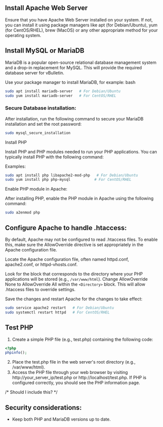 ## Install Apache Web Server

Ensure that you have Apache Web Server installed on your system. If not, you can install it using package managers like apt (for Debian/Ubuntu), yum (for CentOS/RHEL), brew (MacOS) or any other appropriate method for your operating system.


## Install MySQL or MariaDB

MariaDB is a popular open-source relational database management system and a drop-in replacement for MySQL. This will provide the required database server for vBulletin. 

Use your package manager to install MariaDB, for example:
bash

```bash
sudo apt install mariadb-server   # For Debian/Ubuntu
sudo yum install mariadb-server   # For CentOS/RHEL
```

### Secure Database installation:

After installation, run the following command to secure your MariaDB installation and set the root password:

```bash
sudo mysql_secure_installation 
```

Install PHP

Install PHP and PHP modules needed to run your PHP applications. You can typically install PHP with the following command:

Examples: 

```bash
sudo apt install php libapache2-mod-php   # For Debian/Ubuntu
sudo yum install php php-mysql           # For CentOS/RHEL
```

Enable PHP module in Apache:

After installing PHP, enable the PHP module in Apache using the following command:

```bash
sudo a2enmod php
``` 

## Configure Apache to handle .htaccess:

By default, Apache may not be configured to read .htaccess files. To enable this, make sure the AllowOverride directive is set appropriately in the Apache configuration file.

Locate the Apache configuration file, often named httpd.conf, apache2.conf, or httpd-vhosts.conf.

Look for the <Directory> block that corresponds to the directory where your PHP applications will be stored (e.g., `/var/www/html`).
Change AllowOverride None to AllowOverride All within the `<Directory>` block. This will allow .htaccess files to override settings.

Save the changes and restart Apache for the changes to take effect:

```bash
sudo service apache2 restart   # For Debian/Ubuntu
sudo systemctl restart httpd   # For CentOS/RHEL
```

## Test PHP

1. Create a simple PHP file (e.g., test.php) containing the following code:

```php
<?php
phpinfo();
```

2. Place the test.php file in the web server's root directory (e.g., /var/www/html).
3. Access the PHP file through your web browser by visiting http://your_server_ip/test.php or http://localhost/test.php. If PHP is configured correctly, you should see the PHP information page.

/* Should I include this? */
## Security considerations:

- Keep both PHP and MariaDB versions up to date.